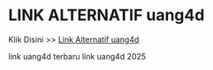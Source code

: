 # LINK ALTERNATIF uang4d

Klik Disini >> <a href="https://linksto.pages.dev/">Link Alternatif uang4d </a>

link uang4d terbaru
link uang4d 2025
